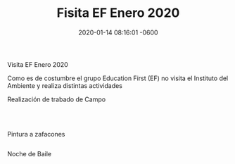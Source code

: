 ﻿---
layout: post
title: Fisita EF Enero 2020
date: 2020-01-14 08:16:01 -0600
category: eventos
image: https://res.cloudinary.com/duuonteo7/image/upload/v1579096323/EF%20enero%202020/WhatsApp_Image_2020-01-12_at_11.54.04_AM.jpg
---
<html>
<head>
	
</head>
<body>
<p>Visita EF Enero 2020</p>

<p>Como es de costumbre el grupo <span>Education First (EF) no visita el Instituto del Ambiente y realiza distintas actividades</span></p>

<p><span>Realizaci&oacute;n de trabado de Campo<br />
<br />
<img alt="" src="https://res.cloudinary.com/duuonteo7/image/upload/v1579096350/EF%20enero%202020/WhatsApp_Image_2020-01-13_at_4.35.34_PM.jpg" /></span></p>

<p><span><img alt="" src="https://res.cloudinary.com/duuonteo7/image/upload/v1579096338/EF%20enero%202020/WhatsApp_Image_2020-01-13_at_4.35.32_PM_1.jpg" /></span><br />
&nbsp;</p>

<p>Pintura a zafacones</p>

<p><img alt="" src="https://res.cloudinary.com/duuonteo7/image/upload/v1579096323/EF%20enero%202020/WhatsApp_Image_2020-01-12_at_11.54.04_AM.jpg" /></p>

<p>Noche de Baile</p>

<p><img alt="" src="https://res.cloudinary.com/duuonteo7/image/upload/v1579096300/EF%20enero%202020/WhatsApp_Image_2020-01-11_at_9.46.53_PM.jpg" /></p>

<p>&nbsp;</p>

<p>&nbsp;</p>
</body>
</html>

